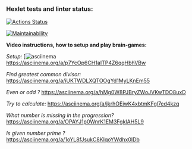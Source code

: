 ### Hexlet tests and linter status:
[![Actions Status](https://github.com/EugeneChintsov/python-project-49/actions/workflows/hexlet-check.yml/badge.svg)](https://github.com/EugeneChintsov/python-project-49/actions)

[![Maintainability](https://api.codeclimate.com/v1/badges/fbb70d498d4bd1d54bda/maintainability)](https://codeclimate.com/github/EugeneChintsov/python-project-49/maintainability)

**Video instructions, how to setup and play brain-games:**

*Setup:*
[![asciinema]()https://asciinema.org/a/p7YcOp6CH1aITP4Z6qqHbhVBw

*Find greatest common divisor:*
https://asciinema.org/a/iUKTWDLXQTOOgYd1MyLKnEm55

*Even or odd ?*
https://asciinema.org/a/hMg0W8PJBryZWoJVKwTDO8uxD

*Try to calculate:*
https://asciinema.org/a/jkrhOEiwK4xbtmKFgl7ed4kzq

*What number is missing in the progression?*
https://asciinema.org/a/OPAYJ1p0WnrK1EM3FgkIAH5L9

*Is given number prime ?*
https://asciinema.org/a/1oYL8fJsukC8KIqoYWdhx0IDb
